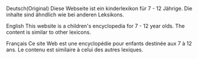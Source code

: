 Deutsch(Original) Diese Webseite ist ein kinderlexikon für 7 - 12 Jährige.
Die inhalte sind ähndlich wie bei anderen Leksikons.



English This website is a children's encyclopedia for 7 - 12 year olds.
The content is similar to other lexicons.




Français Ce site Web est une encyclopédie pour enfants destinée aux 7 à 12 ans.
Le contenu est similaire à celui des autres lexiques.
